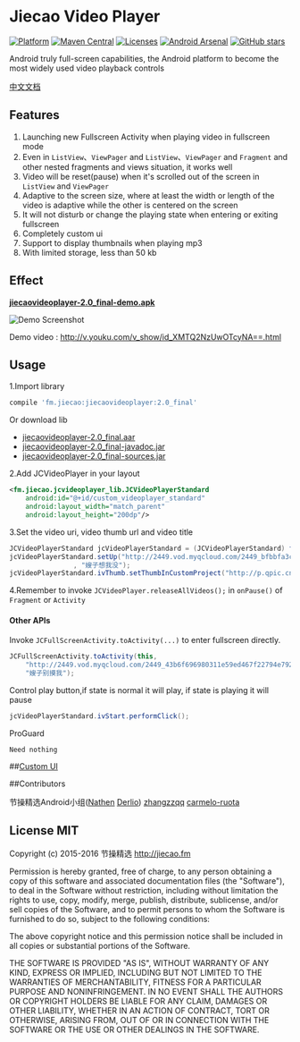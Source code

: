# Jiecao Video Player  

[![Platform](https://img.shields.io/badge/platform-android-green.svg)](http://developer.android.com/index.html) 
[![Maven Central](https://img.shields.io/badge/Maven%20Central-2.0_final-green.svg)](http://search.maven.org/#artifactdetails%7Cfm.jiecao%7Cjiecaovideoplayer%7C2.0_final%7Caar) 
[![Licenses](https://img.shields.io/badge/license-MIT-green.svg)](http://choosealicense.com/licenses/mit/) 
[![Android Arsenal](https://img.shields.io/badge/Android%20Arsenal-jiecaovideoplayer-green.svg?style=true)](https://android-arsenal.com/details/1/3269)
[![GitHub stars](https://img.shields.io/github/stars/lipangit/jiecaovideoplayer.svg?style=social&label=Star)]()

Android truly full-screen capabilities, the Android platform to become the most widely used video playback controls

[中文文档](README-ZH.md)

## Features
1. Launching new Fullscreen Activity when playing video in fullscreen mode
2. Even in `ListView`、`ViewPager` and `ListView`、`ViewPager` and `Fragment` and other nested fragments and views situation, it works well
3. Video will be reset(pause) when it's scrolled out of the screen in `ListView` and `ViewPager`
4. Adaptive to the screen size, where at least the width or length of the video is adaptive while the other  is centered on the screen
5. It will not disturb or change the playing state when entering or exiting fullscreen
6. Completely custom ui
7. Support to display thumbnails when playing mp3
8. With limited storage, less than 50 kb

## Effect

**[jiecaovideoplayer-2.0_final-demo.apk](https://raw.githubusercontent.com/lipangit/jiecaovideoplayer/develop/downloads/jiecaovideoplayer-2.0_final-demo.apk)**

![Demo Screenshot][1]

Demo video : http://v.youku.com/v_show/id_XMTQ2NzUwOTcyNA==.html

## Usage
1.Import library
```gradle
compile 'fm.jiecao:jiecaovideoplayer:2.0_final'
```

Or download lib

* [jiecaovideoplayer-2.0_final.aar](https://raw.githubusercontent.com/lipangit/jiecaovideoplayer/develop/downloads/jiecaovideoplayer-2.0_final.aar)
* [jiecaovideoplayer-2.0_final-javadoc.jar](https://raw.githubusercontent.com/lipangit/jiecaovideoplayer/develop/downloads/jiecaovideoplayer-2.0_final-javadoc.jar)
* [jiecaovideoplayer-2.0_final-sources.jar](https://raw.githubusercontent.com/lipangit/jiecaovideoplayer/develop/downloads/jiecaovideoplayer-2.0_final-sources.jar)

2.Add JCVideoPlayer in your layout
```xml
<fm.jiecao.jcvideoplayer_lib.JCVideoPlayerStandard
    android:id="@+id/custom_videoplayer_standard"
    android:layout_width="match_parent"
    android:layout_height="200dp"/>
```

3.Set the video uri, video thumb url and video title
```java
JCVideoPlayerStandard jcVideoPlayerStandard = (JCVideoPlayerStandard) findViewById(R.id.custom_videoplayer_standard);
jcVideoPlayerStandard.setUp("http://2449.vod.myqcloud.com/2449_bfbbfa3cea8f11e5aac3db03cda99974.f20.mp4"
                , "嫂子想我没");
jcVideoPlayerStandard.ivThumb.setThumbInCustomProject("http://p.qpic.cn/videoyun/0/2449_43b6f696980311e59ed467f22794e792_1/640");
```

4.Remember to invoke `JCVideoPlayer.releaseAllVideos();` in `onPause()` of `Fragment` or `Activity`

#### Other APIs

Invoke `JCFullScreenActivity.toActivity(...)` to enter fullscreen directly.
```java
JCFullScreenActivity.toActivity(this,
    "http://2449.vod.myqcloud.com/2449_43b6f696980311e59ed467f22794e792.f20.mp4",
    "嫂子别摸我");
```

Control play button,if state is normal it will play, if state is playing it will pause
```java
jcVideoPlayerStandard.ivStart.performClick();
```

ProGuard
```
Need nothing
```

##[Custom UI](./README_CUSTOM_UI.md)

##Contributors

节操精选Android小组([Nathen](https://github.com/lipangit) [Derlio](https://github.com/derlio)) [zhangzzqq](https://github.com/zhangzzqq) [carmelo-ruota](https://github.com/carmelo-ruota)

## License MIT

Copyright (c) 2015-2016 节操精选 http://jiecao.fm

Permission is hereby granted, free of charge, to any person obtaining a copy of this software and associated documentation files (the "Software"), to deal in the Software without restriction, including without limitation the rights to use, copy, modify, merge, publish, distribute, sublicense, and/or sell copies of the Software, and to permit persons to whom the Software is furnished to do so, subject to the following conditions:

The above copyright notice and this permission notice shall be included in all copies or substantial portions of the Software.

THE SOFTWARE IS PROVIDED "AS IS", WITHOUT WARRANTY OF ANY KIND, EXPRESS OR IMPLIED, INCLUDING BUT NOT LIMITED TO THE WARRANTIES OF MERCHANTABILITY, FITNESS FOR A PARTICULAR PURPOSE AND NONINFRINGEMENT. IN NO EVENT SHALL THE AUTHORS OR COPYRIGHT HOLDERS BE LIABLE FOR ANY CLAIM, DAMAGES OR OTHER LIABILITY, WHETHER IN AN ACTION OF CONTRACT, TORT OR OTHERWISE, ARISING FROM, OUT OF OR IN CONNECTION WITH THE SOFTWARE OR THE USE OR OTHER DEALINGS IN THE SOFTWARE.

[1]: ./screenshots/j3.jpg

